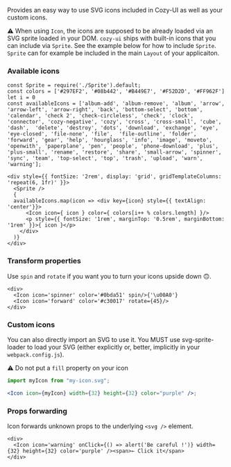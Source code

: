 Provides an easy way to use SVG icons included in Cozy-UI as well
as your custom icons.

⚠️ When using `Icon`, the icons are supposed to be already loaded via an
SVG sprite loaded in your DOM. `cozy-ui` ships with built-in icons that you can include via `Sprite`. See the example below for how to include
`Sprite`. `Sprite` can for example be included in the main `Layout` of
your applicaiton.

### Available icons

```
const Sprite = require('./Sprite').default;
const colors = ['#297EF2', '#08b442', '#B449E7', '#F52D2D', '#FF962F']
let i = 0
const availableIcons = ['album-add', 'album-remove', 'album', 'arrow', 'arrow-left', 'arrow-right', 'back', 'bottom-select', 'bottom', 'calendar', 'check 2', 'check-circleless', 'check', 'clock', 'connector', 'cozy-negative', 'cozy', 'cross', 'cross-small', 'cube', 'dash',  'delete', 'destroy', 'dots', 'download', 'exchange', 'eye', 'eye-closed', 'file-none', 'file',  'file-outline', 'folder', 'forward', 'gear', 'help', 'hourglass', 'info', 'image', 'moveto', 'openwith', 'paperplane', 'pen', 'people', 'phone-download', 'plus', 'plus-small', 'rename', 'restore', 'share', 'small-arrow', 'spinner', 'sync', 'team', 'top-select', 'top', 'trash', 'upload', 'warn', 'warning'];

<div style={{ fontSize: '2rem', display: 'grid', gridTemplateColumns: 'repeat(6, 1fr)' }}>
  <Sprite />
  {
  availableIcons.map(icon => <div key={icon} style={{ textAlign: 'center'}}>
      <Icon icon={ icon } color={ colors[i++ % colors.length] }/>
      <p style={{ fontSize: '1rem', marginTop: '0.5rem', marginBottom: '1rem' }}>{ icon }</p>
    </div>
  )}
</div>
```

### Transform properties

Use `spin` and `rotate` if you want you to turn your icons upside down 🙃.

```
<div>
  <Icon icon='spinner' color='#0bda51' spin/>{'\u00A0'}
  <Icon icon='forward' color='#c30017' rotate={45}/>
</div>
```

### Custom icons

You can also directly import an SVG to use it. You MUST use svg-sprite-loader
to load your SVG (either explicitly or, better, implicitly in your `webpack.config.js`).

⚠️ Do not put a `fill` property on your icon

```jsx static
import myIcon from "my-icon.svg";

<Icon icon={myIcon} width={32} height={32} color="purple" />;
```

### Props forwarding

Icon forwards unknown props to the underlying `<svg />` element.

```
<div>
  <Icon icon='warning' onClick={() => alert('Be careful !')} width={32} height={32} color='purple' /><span>← Click it</span>
</div>
```
